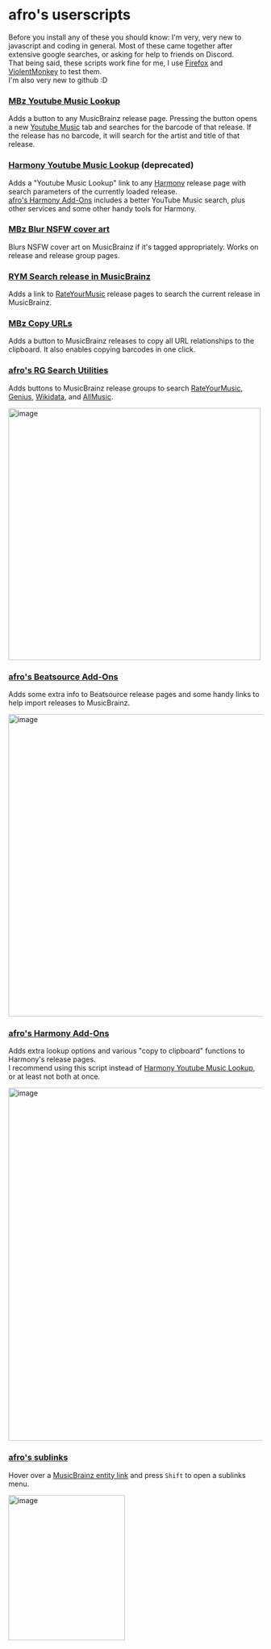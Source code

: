 # afro's userscripts

Before you install any of these you should know: I'm very, very new to javascript and coding in general. Most of these came together after extensive google searches, or asking for help to friends on Discord.  
That being said, these scripts work fine for me, I use [Firefox](https://www.mozilla.org/en-US/firefox/new/) and [ViolentMonkey](https://violentmonkey.github.io/) to test them.  
I'm also very new to github :D  

### [MBz Youtube Music Lookup](https://github.com/afrocatmusic/userscripts/blob/main/MBz-YouTube-Music-Lookup.user.js)  
Adds a button to any MusicBrainz release page. Pressing the button opens a new [Youtube Music](https://music.youtube.com/) tab and searches for the barcode of that release.
If the release has no barcode, it will search for the artist and title of that release.

### [Harmony Youtube Music Lookup](https://github.com/afrocatmusic/userscripts/blob/main/Harmony-YouTube-Music-Lookup.user.js) (deprecated)  
Adds a "Youtube Music Lookup" link to any [Harmony](https://harmony.pulsewidth.org.uk/) release page with search parameters of the currently loaded release.  
[afro's Harmony Add-Ons](https://github.com/afrocatmusic/userscripts/blob/main/afros-Harmony-Add-Ons.user.js) includes a better YouTube Music search, plus other services and some other handy tools for Harmony.

### [MBz Blur NSFW cover art](https://github.com/afrocatmusic/userscripts/blob/main/MBz-Blur-NSFW-cover-art.user.js)  
Blurs NSFW cover art on MusicBrainz if it's tagged appropriately. Works on release and release group pages.

### [RYM Search release in MusicBrainz](https://github.com/afrocatmusic/userscripts/blob/main/RYM-Search-release-in-MusicBrainz.user.js)
Adds a link to [RateYourMusic](https://rateyourmusic.com/) release pages to search the current release in MusicBrainz.

### [MBz Copy URLs](https://github.com/afrocatmusic/userscripts/blob/main/MBz-Copy-URLs.user.js)
Adds a button to MusicBrainz releases to copy all URL relationships to the clipboard. It also enables copying barcodes in one click.

### [afro's RG Search Utilities](https://github.com/afrocatmusic/userscripts/blob/main/afros-RG-Search-Utilities.user.js)
Adds buttons to MusicBrainz release groups to search [RateYourMusic](https://rateyourmusic.com/), [Genius](https://genius.com/), [Wikidata](https://www.wikidata.org/), and [AllMusic](https://www.allmusic.com/).  
  
<img width="500" alt="image" src="https://github.com/user-attachments/assets/3b1b91f3-d304-4a33-a451-c3ef365a24d9" />  

### [afro's Beatsource Add-Ons](https://github.com/afrocatmusic/userscripts/blob/main/afros-Beatsource-Add-Ons.user.js)
Adds some extra info to Beatsource release pages and some handy links to help import releases to MusicBrainz.  

<img height="600" alt="image" src="https://github.com/user-attachments/assets/f7014aa2-52e6-4d0d-99a0-523ee43c83ec" />

### [afro's Harmony Add-Ons](https://github.com/afrocatmusic/userscripts/blob/main/afros-Harmony-Add-Ons.user.js)
Adds extra lookup options and various "copy to clipboard" functions to Harmony's release pages.  
I recommend using this script instead of [Harmony Youtube Music Lookup](https://github.com/afrocatmusic/userscripts/blob/main/Harmony-YouTube-Music-Lookup.user.js), or at least not both at once.  
  
<img width="700" alt="image" src="https://github.com/user-attachments/assets/cb8960ee-07e9-4458-8e87-19810cde606e" />

### [afro's sublinks](https://github.com/afrocatmusic/userscripts/blob/main/afros-sublinks.user.js)  
Hover over a [MusicBrainz entity link](https://musicbrainz.org/doc/MusicBrainz_Entity) and press `Shift` to open a sublinks menu.  
  
<img width="231" height="288" alt="image" src="https://github.com/user-attachments/assets/b2d92e31-06b2-41de-a08b-98fa8d642675" />
